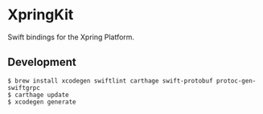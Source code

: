 # XpringKit

Swift bindings for the Xpring Platform.

## Development

```
$ brew install xcodegen swiftlint carthage swift-protobuf protoc-gen-swiftgrpc
$ carthage update
$ xcodegen generate
```
